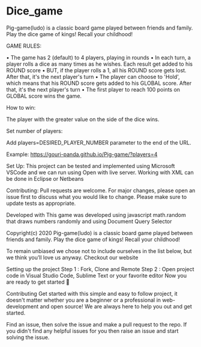 # Dice_game
Pig-game(ludo) is a classic board game played between friends and family. Play the dice game of kings! Recall your childhood!

GAME RULES:

• The game has 2 (default) to 4 players, playing in rounds
• In each turn, a player rolls a dice as many times as he wishes. Each result get added to his ROUND score
• BUT, if the player rolls a 1, all his ROUND score gets lost. After that, it's the next player's turn
• The player can choose to 'Hold', which means that his ROUND score gets added to his GLOBAL score. After that, it's the next player's turn
• The first player to reach 100 points on GLOBAL score wins the game.

How to win:

The player with the greater value on the side of the dice wins.

Set number of players:

Add players=DESIRED_PLAYER_NUMBER parameter to the end of the URL.

Example: https://gouri-panda.github.io/Pig-game/?players=4

Set Up:
This project can be tested and implemented using Microsoft VSCode and we can run using Open with live server. Working with XML can be done in Eclipse or Netbeans

Contributing:
Pull requests are welcome. For major changes, please open an issue first to discuss what you would like to change. Please make sure to update tests as appropriate.

Developed with
This game was developed using javascript math.random that draws numbers randomly and using Document Query Selector

Copyright(c) 2020
Pig-game(ludo) is a classic board game played between friends and family. Play the dice game of kings! Recall your childhood!

To remain unbiased we chose not to include ourselves in the list below, but we think you’ll love us anyway. Checkout our website

Setting up the project
Step 1 : Fork, Clone and Remote
Step 2 : Open project code in Visual Studio Code, Sublime Text or your favorite editor
Now you are ready to get started 🎉

Contributing
Get started with this simple and easy to follow project, it doesn't matter whether you are a beginner or a professional in web-development and open source! We are always here to help you out and get started.

Find an issue, then solve the issue and make a pull request to the repo. If you didn't find any helpful issues for you then raise an issue and start solving the issue.
